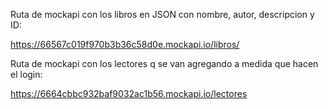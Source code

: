 Ruta de mockapi con los libros en JSON con nombre, autor, descripcion y ID:

https://66567c019f970b3b36c58d0e.mockapi.io/libros/

Ruta de mockapi con los lectores q se van agregando a medida que hacen el login:

https://6664cbbc932baf9032ac1b56.mockapi.io/lectores